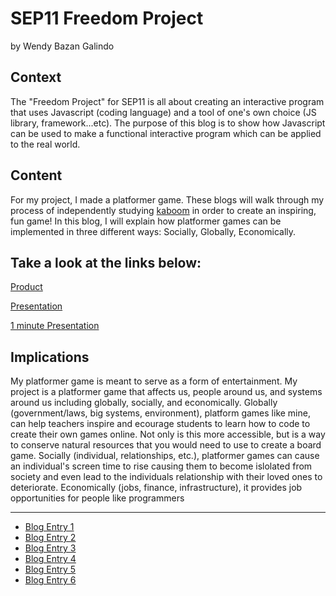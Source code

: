 # SEP11 Freedom Project
by Wendy Bazan Galindo

## Context
The "Freedom Project" for SEP11 is all about creating an interactive program that uses Javascript (coding language) and a tool of one's own choice (JS library, framework...etc). The purpose of this blog is to show how Javascript can be used to make a functional interactive program which can be applied to the real world.  

## Content
For my project, I made a platformer game. These blogs will walk through my process of independently studying [kaboom](https://kaboomjs.com/) in order to create an inspiring, fun game! In this blog, I will explain how platformer games can be implemented in three different ways: Socially, Globally, Economically. 

## Take a look at the links below:

[Product](https://replit.com/@wendyb8188/FreedomProject?v=1)

[Presentation](https://docs.google.com/presentation/d/1VVJsdfvE1bpRUX2Fs_yLJnXLQnlPU09hUudUjbScSAA/edit?usp=sharing)

[1 minute Presentation](https://docs.google.com/document/d/1hzTOBQP2Cji-aSnAKS0527_g-DXJw4pvd88NT5U-VTA/edit#bookmark=id.pnij3ytr6bh8)

## Implications
My platformer game is meant to serve as a form of entertainment. 
My project is a platformer game that affects us, people around us, and systems around us including globally, socially, and economically. Globally (government/laws, big systems, environment), platform games like mine, can help teachers inspire and ecourage students to learn how to code to create their own games online. Not only is this more accessible, but is a way to conserve natural resources that you would need to use to create a board game. Socially (individual, relationships, etc.), platformer games can cause an individual's screen time to rise causing them to become islolated from society and even lead to the individuals relationship with their loved ones to deteriorate. Economically (jobs, finance, infrastructure), it provides job opportunities for people like programmers 

---

* [Blog Entry 1](entries/entry01.md)
* [Blog Entry 2](entries/entry02.md)
* [Blog Entry 3](entries/entry03.md)
* [Blog Entry 4](entries/entry04.md)
* [Blog Entry 5](entries/entry05.md)
* [Blog Entry 6](entries/entry06.md)
